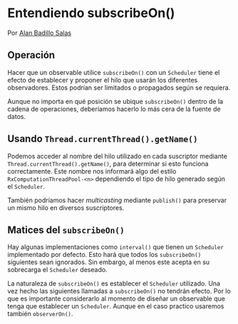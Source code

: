# Entendiendo subscribeOn()

Por [Alan Badillo Salas](https://www.nomadacode.com)

## Operación

Hacer que un observable utilice `subscribeOn()` con un `Scheduler` tiene el efecto de establecer y proponer el hilo que usarán los diferentes observadores. Estos podrían ser limitados o propagados según se requiera.

Aunque no importa en qué posición se ubique `subscribeOn()` dentro de la cadena de operaciones, deberíamos hacerlo lo más cera de la fuente de datos.

## Usando `Thread.currentThread().getName()`

Podemos acceder al nombre del hilo utilizado en cada suscriptor mediante `Thread.currentThread().getName()`, para determinar si esto funciona correctamente. Este nombre nos informará algo del estilo `RxComputationThreadPool-<n>` dependiendo el tipo de hilo generado según el `Scheduler`. 

También podríamos hacer *multicasting* mediante `publish()` para preservar un mismo hilo en diversos suscriptores.

## Matices del `subscribeOn()`

Hay algunas implementaciones como `interval()` que tienen un `Scheduler` implementado por defecto. Esto hará que todos los `subscribeOn()` siguientes sean ignorados. Sin embargo, al menos este acepta en su sobrecarga el `Scheduler` deseado.

La naturaleza de `subscribeOn()` es establecer el `Scheduler` utilizado. Una vez hecho las siguientes llamadas a `subscribeOn()` no tendrán efecto. Por lo que es importante considerarlo al momento de diseñar un observable que tenga que establecer un `Scheduler`. Aunque en el caso practico usaremos también `observerOn()`.